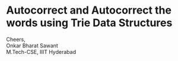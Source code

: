 # Autocorrect and Autocorrect the words using Trie Data Structures


Cheers,  
Onkar Bharat Sawant  
M.Tech-CSE, IIIT Hyderabad 
